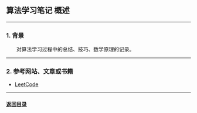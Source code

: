 ## 算法学习笔记 概述
---
### 1. 背景

&emsp;&emsp;对算法学习过程中的总结、技巧、数学原理的记录。

---
### 2. 参考网站、文章或书籍

+ [LeetCode](https://leetcode-cn.com/)

---

#### [返回目录](./)
